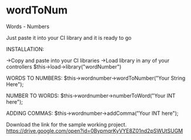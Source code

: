 # wordToNum
Words - Numbers


Just paste it into your CI library and it is ready to go


INSTALLATION:

->Copy and paste into your CI libraries
->Load library in any of your controllers
  $this->load->library("wordNumber")
  
  
WORDS TO NUMBERS:
$this->wordnumber->wordToNumber("Your String Here");

NUMBER TO WORDS:
$this->wordnumber->numberToWord("Your INT here");

ADDING COMMAS:
$this->wordnumber->addComma("Your INT here");

Download the link for the sample working project.
https://drive.google.com/open?id=0BypmqrKyVYE8Z01nd2pSWUtSUGM
